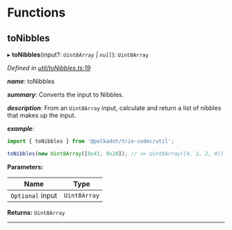 

# Functions

<a id="tonibbles"></a>

##  toNibbles

▸ **toNibbles**(input?: *`Uint8Array` | `null`*): `Uint8Array`

*Defined in [util/toNibbles.ts:19](https://github.com/polkadot-js/common/blob/1e6eb2c/packages/trie-codec/src/util/toNibbles.ts#L19)*

*__name__*: toNibbles

*__summary__*: Converts the input to Nibbles.

*__description__*: From an `Uint8Array` input, calculate and return a list of nibbles that makes up the input.

*__example__*:   

```javascript
import { toNibbles } from '@polkadot/trie-codec/util';

toNibbles(new Uint8Array([0x41, 0x20]); // => Uint8Array([4, 1, 2, 0])
```

**Parameters:**

| Name | Type |
| ------ | ------ |
| `Optional` input | `Uint8Array` | `null` |

**Returns:** `Uint8Array`

___

